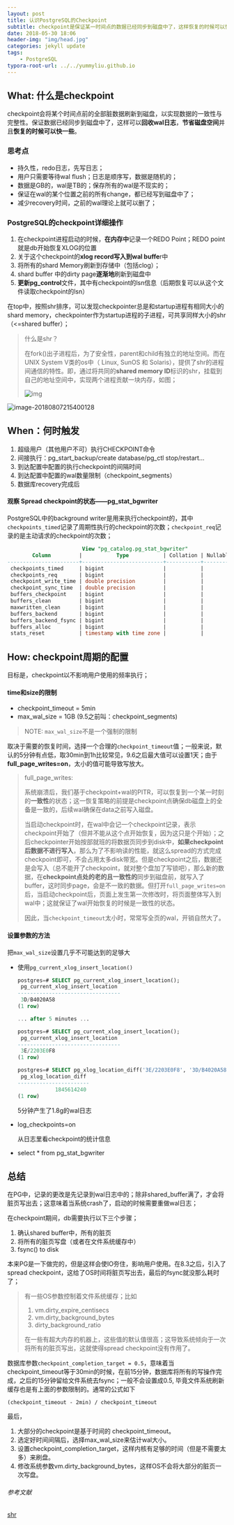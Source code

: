 ```yaml
---
layout: post
title: 认识PostgreSQL的Checkpoint
subtitle: checkpoint是保证某一时间点的数据已经同步到磁盘中了，这样恢复的时候可以快一些
date: 2018-05-30 18:06
header-img: "img/head.jpg"
categories: jekyll update
tags:
    - PostgreSQL
typora-root-url: ../../yummyliu.github.io
---
```


## What: 什么是checkpoint

checkpoint会将某个时间点前的全部脏数据刷新到磁盘，以实现数据的一致性与完整性。保证数据已经同步到磁盘中了，这样可以**回收wal日志**，**节省磁盘空间**并且**恢复的时候可以快一些**。

### 思考点

+ 持久性，redo日志，先写日志；
+ 用户只需要等待wal flush；日志是顺序写，数据是随机的；
+ 数据是GB的，wal是TB的；保存所有的wal是不现实的；
+ 保证在wal的某个位置之前的所有change，都已经写到磁盘中了；
+ 减少recovery时间，之前的wal理论上就可以删了；

### PostgreSQL的checkpoint详细操作

1. 在checkpoint进程启动的时候，**在内存中**记录一个REDO Point；REDO point就是db开始恢复XLOG的位置
2. 关于这个checkpoint的**xlog record写入到wal buffe**r中
3. 将所有的shard Memory刷新到存储中（包括clog）；
4. shard buffer 中的dirty page**逐渐地**刷新到磁盘中
5. **更新pg_control**文件，其中有checkpoint的lsn信息（后期恢复可以从这个文件读取checkpoint的lsn）

在top中，按照shr排序，可以发现checkpointer总是和startup进程有相同大小的shard memory，checkpointer作为startup进程的子进程，可共享同样大小的shr（<=shared buffer）；

> 什么是shr？
>
> 在fork()出子进程后，为了安全性，parent和child有独立的地址空间。而在UNIX System V类的os中（ Linux, SunOS 和 Solaris），提供了shr的进程间通信的特性。即，通过将共同的**shared memory ID**标识的shr，挂载到自己的地址空间中，实现两个进程贡献一块内存，如图；
>
> ![img](/image/shm-1.png)

![image-20180807215400128](/image/image-20180807215400128.png)

## When：何时触发

1. 超级用户（其他用户不可）执行CHECKPOINT命令
2. 间接执行：pg_start_backup/create database/pg_ctl stop/restart...
3. 到达配置中配置的执行checkpoint的间隔时间
4. 到达配置中配置的wal数量限制（checkpoint_segments）
5. 数据库recovery完成后

#### 观察 Spread checkpoint的状态——pg_stat_bgwriter

PostgreSQL中的background writer是用来执行checkpoint的，其中`checkpoints_timed`记录了周期性执行的checkpoint的次数；`checkpoint_req`记录的是主动请求的checkpoint的次数；

```sql
                        View "pg_catalog.pg_stat_bgwriter"
        Column         |           Type           | Collation | Nullable | Default
-----------------------+--------------------------+-----------+----------+---------
 checkpoints_timed     | bigint                   |           |          |
 checkpoints_req       | bigint                   |           |          |
 checkpoint_write_time | double precision         |           |          |
 checkpoint_sync_time  | double precision         |           |          |
 buffers_checkpoint    | bigint                   |           |          |
 buffers_clean         | bigint                   |           |          |
 maxwritten_clean      | bigint                   |           |          |
 buffers_backend       | bigint                   |           |          |
 buffers_backend_fsync | bigint                   |           |          |
 buffers_alloc         | bigint                   |           |          |
 stats_reset           | timestamp with time zone |           |          |
```

## How: checkpoint周期的配置

目标是，checkpoint以不影响用户使用的频率执行；

#### time和size的限制

+ checkpoint_timeout = 5min
+ max_wal_size = 1GB (9.5之前叫：checkpoint_segments)

> NOTE: `max_wal_size`不是一个强制的限制

取决于需要的恢复时间，选择一个合理的`checkpoint_timeout`值；一般来说，默认的5分钟有点低，取30min到1h比较常见，9.6之后最大值可以设置1天；由于**full_page_writes=on**，太小的值可能导致写放大。

> full_page_writes:
>
> 系统崩溃后，我们基于checkpoint+wal的PITR，可以恢复到一个某一时刻的**一致性**的状态；这一恢复策略的前提是checkpoint点确保db磁盘上的全备是一致的，后续wal确保在data之前写入磁盘。
>
> 当启动checkpoint时，在wal中会记一个checkpoint记录，表示checkpoint开始了（但并不能从这个点开始恢复，因为这只是个开始）；之后checkpointer开始按部就班的将数据页同步到disk中，**如果checkpoint后数据不进行写入**，那么为了不影响读的性能，就这么spread的方式完成checkpoint即可，不会占用太多disk带宽。但是checkpoint之后，数据还是会写入（总不能开了checkpoint，就对整个盘加了写锁吧），那么新的数据，在**checkpoint点处的老的且一致性的**同步到磁盘前，就写入了buffer，这时同步page，会是不一致的数据。但打开`full_page_writes=on`后，当启动checkpoint后，页面上发生第一次修改时，将页面整体写入到wal中；这就保证了wal开始恢复的时候是一致性的状态。
>
> 因此，当`checkpoint_timeout`太小时，常常写全页的wal，开销自然大了。

#### 设置参数的方法

把`max_wal_size`设置几乎不可能达到的足够大

+ 使用`pg_current_xlog_insert_location()`

  ```sql
  postgres=# SELECT pg_current_xlog_insert_location();
   pg_current_xlog_insert_location 
  ---------------------------------
   3D/B4020A58
  (1 row)

  ... after 5 minutes ...

  postgres=# SELECT pg_current_xlog_insert_location();
   pg_current_xlog_insert_location 
  ---------------------------------
   3E/2203E0F8
  (1 row)

  postgres=# SELECT pg_xlog_location_diff('3E/2203E0F8', '3D/B4020A58');
   pg_xlog_location_diff 
  -----------------------
              1845614240
  (1 row)
  ```

  5分钟产生了1.8g的wal日志

+ log_checkpoints=on

  从日志里看checkpoint的统计信息

+ select * from pg_stat_bgwriter

## 总结

在PG中，记录的更改是先记录到wal日志中的；除非shared_buffer满了，才会将脏页写出去；这意味着当系统crash了，启动的时候需要重做wal日志；

在checkpoint期间，db需要执行以下三个步骤；

1. 确认shared buffer中，所有的脏页
2. 将所有的脏页写盘（或者在文件系统缓存中）
3. fsync() to disk

本来PG是一下做完的，但是这样会使IO夯住，影响用户使用。在8.3之后，引入了spread checkpoint，这给了OS时间将脏页写出去，最后的fsync就没那么耗时了；

> 有一些OS参数控制着文件系统缓存；比如
>
> 1. vm.dirty_expire_centisecs
> 2. vm.dirty_background_bytes
> 3. dirty_background_ratio
>
> 在一些有超大内存的机器上，这些值的默认值很高；这导致系统倾向于一次将所有的脏页写出，这就使得spread checkpoint没有作用了。

数据库参数`checkpoint_completion_target = 0.5`，意味着当checkpoint_timeout等于30min的时候，在前15分钟，数据库将所有的写操作完成，之后的15分钟留给文件系统去fsync；一般不会设置成0.5,  毕竟文件系统刷新缓存也是有上面的参数限制的。通常的公式如下

```
(checkpoint_timeout - 2min) / checkpoint_timeout
```

最后，

1. 大部分的checkpoint是基于时间的 checkpoint_timeout。
2. 选定好时间间隔后，选择max_wal_size来估计wal大小。
3. 设置checkpoint_completion_target，这样内核有足够的时间（但是不需要太多）来刷盘。
4. 修改系统参数vm.dirty_background_bytes，这样OS不会将大部分的脏页一次写盘。



###### 参考文献

[shr](http://www.csl.mtu.edu/cs4411.ck/www/NOTES/process/shm/what-is-shm.html)